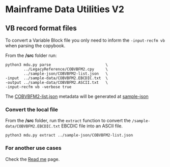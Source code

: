 # Mainframe Data Utilities V2

## VB record format files

To convert a Variable Block file you only need to inform the `-input-recfm vb` when parsing the copybook.

From the **/src** folder run:
```
python3 mdu.py parse                        \
        ../LegacyReference/COBVBFM2.cpy     \
        ../sample-json/COBVBFM2-list.json   \
-input  ../sample-data/COBVBFM2.EBCDIC.txt  \
-output ../sample-data/COBVBFM2.ASCII.txt   \
-input-recfm vb -verbose true
```

The [COBVBFM2-list.json](/sample-json/COBVBFM2-list.json) metadata will be generated at [sample-json](/sample-json)

### Convert the local file

From the **/src** folder, run the `extract` function to convert the `/sample-data/COBVBFM2.EBCDIC.txt` EBCDIC file into an ASCII file.
```
python3 mdu.py extract ../sample-json/COBVBFM2-list.json
```

### For another use cases

Check the [Read me](/docs/readme.md) page.